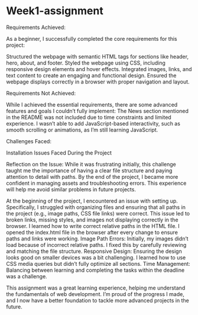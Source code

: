 # Week1-assignment
Requirements Achieved:

As a beginner, I successfully completed the core requirements for this project:

Structured the webpage with semantic HTML tags for sections like header, hero, about, and footer.
Styled the webpage using CSS, including responsive design elements and hover effects.
Integrated images, links, and text content to create an engaging and functional design.
Ensured the webpage displays correctly in a browser with proper navigation and layout.

Requirements Not Achieved:

While I achieved the essential requirements, there are some advanced features and goals I couldn’t fully implement:
The News section mentioned in the README was not included due to time constraints and limited experience.
I wasn’t able to add JavaScript-based interactivity, such as smooth scrolling or animations, as I’m still learning JavaScript.

Challenges Faced:

Installation Issues Faced During the Project

Reflection on the Issue:
While it was frustrating initially, this challenge taught me the importance of having a clear file structure and paying attention to detail with paths. By the end of the project, I became more confident in managing assets and troubleshooting errors. 
This experience will help me avoid similar problems in future projects.

At the beginning of the project, I encountered an issue with setting up. Specifically, I struggled with organizing files and ensuring that all paths in the project (e.g., image paths, CSS file links) were correct. This issue led to broken links, missing styles, and images not displaying correctly in the browser.
I learned how to write correct relative paths in the HTML file.
I opened the index.html file in the browser after every change to ensure paths and links were working.
Image Path Errors: Initially, my images didn’t load because of incorrect relative paths. I fixed this by carefully reviewing and matching the file structure.
Responsive Design: Ensuring the design looks good on smaller devices was a bit challenging. I learned how to use CSS media queries but didn’t fully optimize all sections.
Time Management: Balancing between learning and completing the tasks within the deadline was a challenge.

This assignment was a great learning experience, helping me understand the fundamentals of web development. I’m proud of the progress I made, and I now have a better foundation to tackle more advanced projects in the future.
